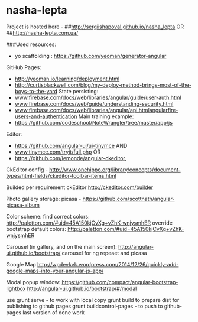 # nasha-lepta

Project is hosted here - 
##http://sergiishapoval.github.io/nasha_lepta
OR 
##http://nasha-lepta.com.ua/

###Used resources:
- yo scaffolding : https://github.com/yeoman/generator-angular

GitHub Pages:
- http://yeoman.io/learning/deployment.html
- http://curtisblackwell.com/blog/my-deploy-method-brings-most-of-the-boys-to-the-yard
State persisting:
- www.firebase.com/docs/web/libraries/angular/guide/user-auth.html
- www.firebase.com/docs/web/guide/understanding-security.html
- www.firebase.com/docs/web/libraries/angular/api.htmlangularfire-users-and-authentication
Main training example:
- https://github.com/codeschool/NoteWrangler/tree/master/app/js

Editor:
- https://github.com/angular-ui/ui-tinymce
AND
- www.tinymce.com/tryit/full.php
OR
- https://github.com/lemonde/angular-ckeditor,

CkEditor config - 
http://www.onehippo.org/library/concepts/document-types/html-fields/ckeditor-toolbar-items.html

Builded per requirement ckEditor
http://ckeditor.com/builder

Photo gallery storage:
picasa - https://github.com/scottnath/angular-picasa-album

Color scheme:
find correct colors: http://paletton.com/#uid=45A150kjCvXg+vZhK-wnjysmhER
override bootstrap default colors: http://paletton.com/#uid=45A150kjCvXg+vZhK-wnjysmhER

Carousel (in gallery, and on the main screen):
http://angular-ui.github.io/bootstrap/   carousel for ng repeaet and picasa

Google Map 
http://wpdevkvk.wordpress.com/2014/12/26/quickly-add-google-maps-into-your-angular-js-app/

Modal popup window: 
https://github.com/compact/angular-bootstrap-lightbox
http://angular-ui.github.io/bootstrap/#/modal


use 
	grunt serve - to work with local copy
	grunt build to prepare dist for publishing to github pages
	grunt buildcontrol-pages - to push to github-pages last version of done work
